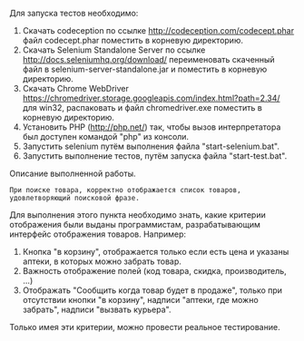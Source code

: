 Для запуска тестов необходимо:

1) Скачать codeception по ссылке http://codeception.com/codecept.phar
файл codecept.phar поместить в корневую директорию.
2) Скачать Selenium Standalone Server по ссылке http://docs.seleniumhq.org/download/
переименовать скаченный файл в selenium-server-standalone.jar и поместить в корневую директорию.
3) Скачать Chrome WebDriver https://chromedriver.storage.googleapis.com/index.html?path=2.34/ для
win32, распаковать и файл chromedriver.exe поместить в корневую директорию.
4) Установить PHP (http://php.net/) так, чтобы вызов интерпретатора был доступен командой "php" из консоли.
5) Запустить selenium путём выполнения файла "start-selenium.bat".
6) Запустить выполнение тестов, путём запуска файла "start-test.bat".

Описание выполненной работы.

```При поиске товара, корректно отображается список товаров, удовлетворяющий поисковой фразе.```

Для выполнения этого пункта необходимо знать, какие критерии отображения были выданы программистам,
разрабатывающим интерфейс отображения товаров. Например:

1) Кнопка "в корзину", отображается только если есть цена и указаны аптеки, в которых можно забрать товар.
2) Важность отображение полей (код товара, скидка, производитель, ...)
3) Отображать "Сообщить когда товар будет в продаже", только при отсутствии кнопки "в корзину",
надписи "аптеки, где можно забрать", надписи "вызвать курьера".

Только имея эти критерии, можно провести реальное тестирование.

